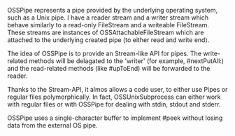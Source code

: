 OSSPipe represents a pipe provided by the underlying operating system, such as a Unix pipe. I have a reader stream and a writer stream which behave similarly to a read-only FileStream and a writeable FileStream. These streams are instances of OSSAttachableFileStream which are attached  to the underlying created  pipe (to either read and write end). 

The idea of OSSPipe is to provide an Stream-like API for pipes. The write-related methods will be delagated to the 'writer' (for example, #nextPutAll:) and the read-related methods (like #upToEnd) will be forwarded to the reader.

Thanks to the Stream-API, it almos allows a code user, to either use Pipes or regular files polymorphically.  In fact, OSSUnixSubprocess can either work with regular files or with OSSPipe for dealing with stdin, stdout and stderr. 

OSSPipe uses a single-character buffer to implement #peek without losing data from the external OS pipe.